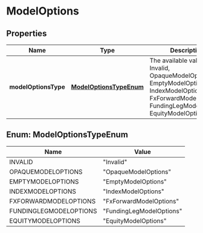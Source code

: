 

# ModelOptions


## Properties

Name | Type | Description | Notes
------------ | ------------- | ------------- | -------------
**modelOptionsType** | [**ModelOptionsTypeEnum**](#ModelOptionsTypeEnum) | The available values are: Invalid, OpaqueModelOptions, EmptyModelOptions, IndexModelOptions, FxForwardModelOptions, FundingLegModelOptions, EquityModelOptions | 



## Enum: ModelOptionsTypeEnum

Name | Value
---- | -----
INVALID | &quot;Invalid&quot;
OPAQUEMODELOPTIONS | &quot;OpaqueModelOptions&quot;
EMPTYMODELOPTIONS | &quot;EmptyModelOptions&quot;
INDEXMODELOPTIONS | &quot;IndexModelOptions&quot;
FXFORWARDMODELOPTIONS | &quot;FxForwardModelOptions&quot;
FUNDINGLEGMODELOPTIONS | &quot;FundingLegModelOptions&quot;
EQUITYMODELOPTIONS | &quot;EquityModelOptions&quot;



